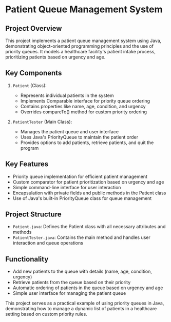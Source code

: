 # Patient Queue Management System

## Project Overview
This project implements a patient queue management system using Java, demonstrating object-oriented programming principles and the use of priority queues. It models a healthcare facility's patient intake process, prioritizing patients based on urgency and age.

## Key Components

1. `Patient` (Class):
   - Represents individual patients in the system
   - Implements Comparable interface for priority queue ordering
   - Contains properties like name, age, condition, and urgency
   - Overrides compareTo() method for custom priority ordering

2. `PatientTester` (Main Class):
   - Manages the patient queue and user interface
   - Uses Java's PriorityQueue to maintain the patient order
   - Provides options to add patients, retrieve patients, and quit the program

## Key Features
- Priority queue implementation for efficient patient management
- Custom comparator for patient prioritization based on urgency and age
- Simple command-line interface for user interaction
- Encapsulation with private fields and public methods in the Patient class
- Use of Java's built-in PriorityQueue class for queue management

## Project Structure
- `Patient.java`: Defines the Patient class with all necessary attributes and methods
- `PatientTester.java`: Contains the main method and handles user interaction and queue operations

## Functionality
- Add new patients to the queue with details (name, age, condition, urgency)
- Retrieve patients from the queue based on their priority
- Automatic ordering of patients in the queue based on urgency and age
- Simple user interface for managing the patient queue

This project serves as a practical example of using priority queues in Java, demonstrating how to manage a dynamic list of patients in a healthcare setting based on custom priority rules.
